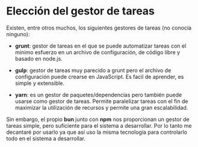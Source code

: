 # Elección del gestor de tareas

Existen, entre otros muchos, los siguientes gestores de tareas (no conocía ninguno):

- __grunt__: gestor de tareas en el que se puede automatizar tareas con el minimo esfuerzo en un archivo de configuración, de código libre y basado en node.js.

- __gulp__: gestor de tareas muy parecido a grunt pero el archivo de configuración puede crearse en JavaScript. Es facil de aprender, es simple y extensible.

- __yarn__: es un gestor de paquetes/dependencias pero también puede usarse como gestor de tareas. Permite paralelizar tareas con el fin de maximizar la utilización de recursos y permite una gran escalabilidad.

Sin embargo, el propio __bun__ junto con __npm__ nos proporcionan un gestor de tareas simple, pero suficiente para el sistema a desarrollar. Por lo tanto me decantaré por usarlo ya que así uso la misma tecnología para controlarlo todo en el sistema a desarrollar.
